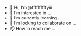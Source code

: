 - 👋 Hi, I’m @ffffffffffyiii
- 👀 I’m interested in ...
- 🌱 I’m currently learning ...
- 💞️ I’m looking to collaborate on ...
- 📫 How to reach me ...

<!---
ffffffffffyiii/ffffffffffyiii is a ✨ special ✨ repository because its `README.md` (this file) appears on your GitHub profile.
You can click the Preview link to take a look at your changes.
--->
